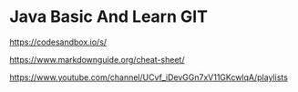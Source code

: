 # Java Basic And Learn GIT


https://codesandbox.io/s/

https://www.markdownguide.org/cheat-sheet/

https://www.youtube.com/channel/UCvf_iDevGGn7xV11GKcwlqA/playlists


